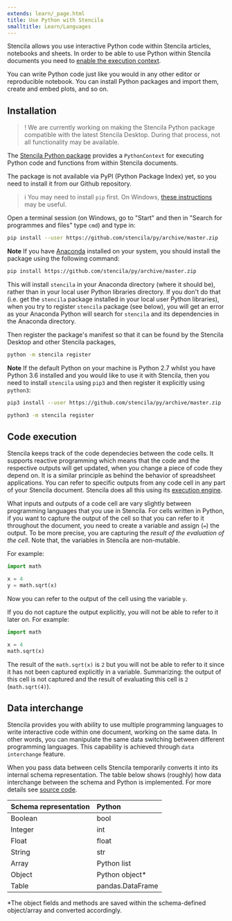 ```yaml
---
extends: learn/_page.html
title: Use Python with Stencila
smalltitle: Learn/Languages
---
```


Stencila allows you use interactive Python code  within Stencila articles, notebooks and sheets.
In order to be able to use Python within Stencila documents you need to
[enable the execution context](#installation).

You can write Python code
just like you would in any other editor or reproducible notebook. You can install Python packages and import them,
create and embed plots, and so on.


## Installation

>! We are currently working on making the Stencila Python package compatible with the latest Stencila Desktop. During that process, not all functionality may be available.

The [Stencila Python package](https://github.com/stencila/py) provides a `PythonContext` for executing Python code and functions from within Stencila documents.

The package is not available via PyPI (Python Package Index) yet, so you need to install it from our Github repository.

>i You may need to install `pip` first. On Windows, [these instructions](https://dev.to/el_joft/installing-pip-on-windows) may be useful.

Open a terminal session (on Windows, go to "Start" and then in "Search for programmes and files" type `cmd`) and type in:

```bash
pip install --user https://github.com/stencila/py/archive/master.zip
```
**Note** If you have [Anaconda](https://www.anaconda.com/) installed on your system, you should install the package using the following command:

```bash
pip install https://github.com/stencila/py/archive/master.zip
```

This will install `stencila` in your Anaconda directory (where it should be), rather than in your local user Python libraries directory.
If you don't do that (i.e. get the `stencila` package installed in your local user Python libraries), when you try to register `stencila`
package (see below), you will get an error as your Anaconda Python will search for `stencila` and its dependencies in the Anaconda directory.   


Then register the package's manifest so that it can be found by the Stencila Desktop and other Stencila packages,

```bash
python -m stencila register
```

**Note** If the default Python on your machine is Python 2.7 whilst you have Python 3.6 installed and you would like to use it with Stencila, then you need
to install `stencila` using `pip3` and then register it explicitly using `python3`:

```bash
pip3 install --user https://github.com/stencila/py/archive/master.zip
```

```bash
python3 -m stencila register
```

## Code execution

Stencila keeps track of the code dependecies between the code cells. It supports reactive programming which means that the code and the respective outputs
will get updated, when you change a piece of code they depend on. It is a similar principle as behind the behavior of spreadsheet applications.
You can refer to specific outputs from any code cell in any part of your Stencila document. Stencila does all this using its [execution engine]().

What inputs and outputs of a code cell are vary slightly between programming languages that you use in Stencila.  For cells written in Python,
if you want to capture the output of the cell so that you can refer to it throughout the document, you need to create a variable and assign (`=`) the output. To be more precise, you are capturing the _result of the evaluation of the cell_.
Note that, the variables in Stencila are non-mutable.

For example:

```python
import math

x = 4
y = math.sqrt(x)
```

Now you can refer to the output of the cell using the variable `y`.

If you do not capture the output explicitly, you will not be able to refer to it later on. For example:

```python
import math

x = 4
math.sqrt(x)
```

The result of the `math.sqrt(x)` is `2` but you will not be able to refer to it since it has not been captured explicitly in a variable.
Summarizing: the output of this cell is not captured and the result of evaluating this cell is `2` (`math.sqrt(4)`).

## Data interchange
Stencila provides you with ability to use multiple programming languages to write interactive code within
one document, working on the same data. In other words, you can manipulate the same data switching between different programming
languages. This capability is achieved through `data interchange` feature.

When you pass data between cells Stencila temporarily converts it into its internal schema representation.
The table below shows (roughly) how data interchange between the schema and Python is implemented. For more details
see [source code](https://github.com/stencila/py/blob/master/stencila/value.py).

| Schema representation | Python           |
|:----------------------|:-----------------|
| Boolean               | bool             |
| Integer               | int              |
| Float                 | float            |
| String                | str              |
| Array                 | Python list      |
| Object                | Python object*   |
| Table                 | pandas.DataFrame |

\*The object fields and methods are saved within the schema-defined object/array and converted accordingly.
